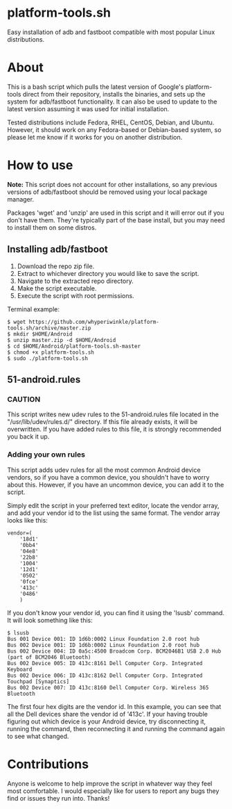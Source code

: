 # platform-tools.sh
Easy installation of adb and fastboot compatible with most popular Linux distributions.

# About
This is a bash script which pulls the latest version of Google's platform-tools direct from their repository, installs the binaries, and sets up the system for adb/fastboot functionality.  It can also be used to update to the latest version assuming it was used for initial installation.

Tested distributions include Fedora, RHEL, CentOS, Debian, and Ubuntu.  However, it should work on any Fedora-based or Debian-based system, so please let me know if it works for you on another distribution.

# How to use
**Note:** This script does not account for other installations, so any previous versions of adb/fastboot should be removed using your local package manager.

Packages 'wget' and 'unzip' are used in this script and it will error out if you don't have them.  They're typically part of the base install, but you may need to install them on some distros.

## Installing adb/fastboot
1. Download the repo zip file.
2. Extract to whichever directory you would like to save the script.
2. Navigate to the extracted repo directory.
3. Make the script executable.
4. Execute the script with root permissions.

Terminal example:
```
$ wget https://github.com/whyperiwinkle/platform-tools.sh/archive/master.zip
$ mkdir $HOME/Android
$ unzip master.zip -d $HOME/Android
$ cd $HOME/Android/platform-tools.sh-master
$ chmod +x platform-tools.sh
$ sudo ./platform-tools.sh
```

## 51-android.rules
### CAUTION
This script writes new udev rules to the 51-android.rules file located in the "/usr/lib/udev/rules.d/" directory.  If this file already exists, it will be overwritten.  If you have added rules to this file, it is strongly recommended you back it up.

### Adding your own rules
This script adds udev rules for all the most common Android device vendors, so if you have a common device, you shouldn't have to worry about this.  However, if you have an uncommon device, you can add it to the script.

Simply edit the script in your preferred text editor, locate the vendor array, and add your vendor id to the list using the same format.  The vendor array looks like this:
```
vendor=(
	'18d1'
	'0bb4'
	'04e8'
	'22b8'
	'1004'
	'12d1'
	'0502'
	'0fce'
	'413c'
	'0486'
	)
```

If you don't know your vendor id, you can find it using the 'lsusb' command.  It will look something like this:  
```
$ lsusb
Bus 001 Device 001: ID 1d6b:0002 Linux Foundation 2.0 root hub
Bus 002 Device 001: ID 1d6b:0002 Linux Foundation 2.0 root hub
Bus 002 Device 004: ID 0a5c:4500 Broadcom Corp. BCM2046B1 USB 2.0 Hub (part of BCM2046 Bluetooth)
Bus 002 Device 005: ID 413c:8161 Dell Computer Corp. Integrated Keyboard
Bus 002 Device 006: ID 413c:8162 Dell Computer Corp. Integrated Touchpad [Synaptics]
Bus 002 Device 007: ID 413c:8160 Dell Computer Corp. Wireless 365 Bluetooth
```

The first four hex digits are the vendor id.  In this example, you can see that all the Dell devices share the vendor id of '413c'.  If your having trouble figuring out which device is your Android device, try disconnecting it, running the command, then reconnecting it and running the command again to see what changed.

# Contributions
Anyone is welcome to help improve the script in whatever way they feel most comfortable.  I would especially like for users to report any bugs they find or issues they run into.  Thanks!
